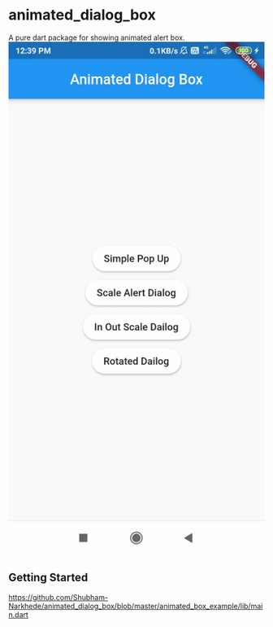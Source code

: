 # animated_dialog_box

A pure dart package for showing animated alert box.
![Alt Text](https://github.com/Shubham-Narkhede/animated_dialog_box/blob/master/animated_box_example/animated_alert_box.gif)
## Getting Started
https://github.com/Shubham-Narkhede/animated_dialog_box/blob/master/animated_box_example/lib/main.dart
